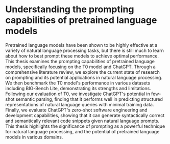 # Understanding the prompting capabilities of pretrained language models

Pretrained language models have been shown to be highly effective at a variety of natural language processing tasks, but there is still much to learn about how to best prompt these models to achieve optimal performance. This thesis examines the prompting capabilities of pretrained language models, specifically focusing on the T0 model and ChatGPT. Through a comprehensive literature review, we explore the current state of research on prompting and its potential applications in natural language processing. We then benchmark the T0 model's performance in various datasets including BIG-Bench Lite, demonstrating its strengths and limitations. Following our evaluation of T0, we investigate ChatGPT's potential in few-shot semantic parsing, finding that it performs well in predicting structured representations of natural language queries with minimal training data. Finally, we evaluate ChatGPT's zero-shot software engineering and development capabilities, showing that it can generate syntactically correct and semantically relevant code snippets given natural language prompts. This thesis highlights the significance of prompting as a powerful technique for natural language processing, and the potential of pretrained language models in various domains.
